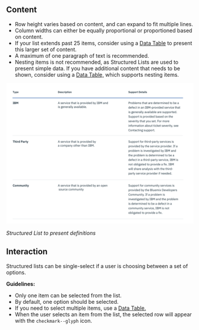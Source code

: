 ## Content
* Row height varies based on content, and can expand to fit multiple lines.
* Column widths can either be equally proportional or proportioned based on content.
* If your list extends past 25 items, consider using a [Data Table](/components/data-table) to present this larger set of content.
* A maximum of one paragraph of text is recommended.
* Nesting items is not recommended, as Structured Lists are used to present simple data. If you have additional content that needs to be shown, consider using a [Data Table,](/components/data-table) which supports nesting items.


![Structured List](images/structured-list-usage-2.png)

_Structured List to present definitions_


## Interaction
Structured lists can be single-select if a user is choosing between a set of options.

**Guidelines:**

* Only one item can be selected from the list.
* By default, one option should be selected.
* If you need to select multiple items, use a [Data Table.](/components/data-table)
* When the user selects an item from the list, the selected row will appear with the `checkmark--glyph` icon.
